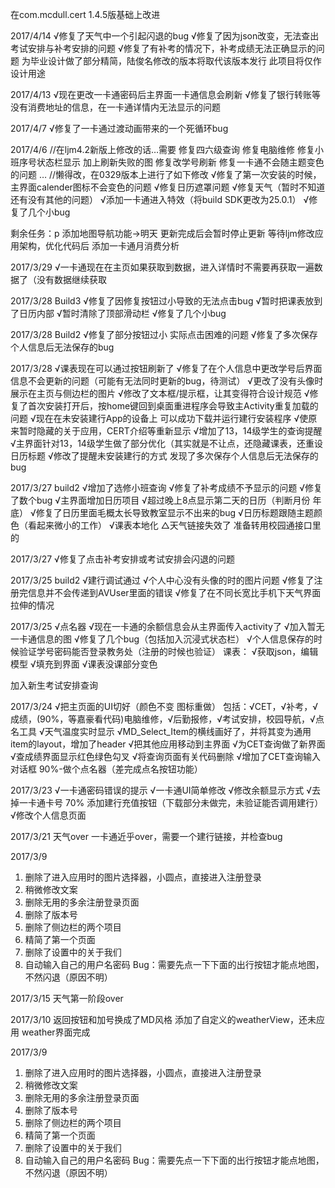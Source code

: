 ﻿在com.mcdull.cert 1.4.5版基础上改进

2017/4/14
√修复了天气中一个引起闪退的bug
√修复了因为json改变，无法查出考试安排与补考安排的问题
√修复了有补考的情况下，补考成绩无法正确显示的问题
为毕业设计做了部分精简，陆俊名修改的版本将取代该版本发行
此项目将仅作设计用途

2017/4/13
√现在更改一卡通密码后主界面一卡通信息会刷新
√修复了银行转账等没有消费地址的信息，在一卡通详情内无法显示的问题

2017/4/7
√修复了一卡通过渡动画带来的一个死循环bug

2017/4/6
//在ljm4.2新版上修改的话…需要
修复四六级查询
修复电脑维修
修复小班序号状态栏显示
加上刷新失败的图
修复改学号刷新
修复一卡通不会随主题变色的问题
…
//懒得改，在0329版本上进行了如下修改
√修复了第一次安装的时候，主界面calender图标不会变色的问题
√修复日历遮罩问题
√修复天气（暂时不知道还有没有其他的问题）
√添加一卡通进入特效（将build SDK更改为25.0.1）
√修复了几个小bug

剩余任务：p
添加地图导航功能->明天
更新完成后会暂时停止更新
等待ljm修改应用架构，优化代码后
添加一卡通月消费分析

2017/3/29
√一卡通现在在主页如果获取到数据，进入详情时不需要再获取一遍数据了（没有数据继续获取

2017/3/28 Build3
√修复了因修复按钮过小导致的无法点击bug
√暂时把课表放到了日历内部
√暂时清除了顶部滑动栏
√修复了几个小bug

2017/3/28 Build2
√修复了部分按钮过小 实际点击困难的问题
√修复了多次保存个人信息后无法保存的bug

2017/3/28
√课表现在可以通过按钮刷新了
√修复了在个人信息中更改学号后界面信息不会更新的问题（可能有无法同时更新的bug，待测试）
√更改了没有头像时展示在主页与侧边栏的图片
√修改了文本框/提示框，让其变得符合设计规范
√修复了首次安装打开后，按home键回到桌面重进程序会导致主Activity重复加载的问题
√现在在未安装建行App的设备上 可以成功下载并运行建行安装程序
√使原来暂时隐藏的关于应用，CERT介绍等重新显示
√增加了13，14级学生的查询提醒
√主界面针对13，14级学生做了部分优化（其实就是不让点，还隐藏课表，还重设日历标题
√修改了提醒未安装建行的方式
发现了多次保存个人信息后无法保存的bug

2017/3/27 build2
√增加了选修小班查询
√修复了补考成绩不予显示的问题
√修复了数个bug
√主界面增加日历项目
√超过晚上8点显示第二天的日历（判断月份 年底）
√修复了日历里面毛概太长导致教室显示不出来的bug
√日历标题跟随主题颜色（看起来微小的工作）
√课表本地化
△天气链接失效了 准备转用校园通接口里的

2017/3/27
√修复了点击补考安排或考试安排会闪退的问题

2017/3/25 build2
√建行调试通过
√个人中心没有头像的时的图片问题
√修复了注册完信息并不会传递到AVUser里面的错误
√修复了在不同长宽比手机下天气界面拉伸的情况

2017/3/25
√点名器
√现在一卡通的余额信息会从主界面传入activity了
√加入暂无一卡通信息的图
√修复了几个bug（包括加入沉浸式状态栏）
√个人信息保存的时候验证学号密码能否登录教务处（注册的时候也验证）
课表：
√获取json，编辑模型
√填充到界面
√课表没课部分变色

加入新生考试安排查询

2017/3/24
√把主页面的UI切好（颜色不变 图标重做）
包括：√CET，√补考，√成绩，(90%，等嘉豪看代码)电脑维修，√后勤报修，√考试安排，校园导航，√点名工具
√天气温度实时显示
√MD_Select_Item的横线画好了，并将其变为通用item的layout，增加了header
√把其他应用移动到主界面
√为CET查询做了新界面
√查成绩界面显示红色绿色勾叉
√将查询页面有关代码删除
√增加了CET查询输入对话框
90%-做个点名器（差完成点名按钮功能）

2017/3/23
√一卡通密码错误的提示
√一卡通UI简单修改
√修改余额显示方式
√去掉一卡通卡号
70% 添加建行充值按钮（下载部分未做完，未验证能否调用建行）
√修改个人信息页面


2017/3/21
天气over
一卡通近乎over，需要一个建行链接，并检查bug

2017/3/9
1. 删除了进入应用时的图片选择器，小圆点，直接进入注册登录
2. 稍微修改文案
3. 删除无用的多余注册登录页面
4. 删除了版本号
5. 删除了侧边栏的两个项目
6. 精简了第一个页面
7. 删除了设置中的关于我们
8. 自动输入自己的用户名密码
Bug：需要先点一下下面的出行按钮才能点地图，不然闪退（原因不明）

2017/3/15
天气第一阶段over

2017/3/10
返回按钮和加号换成了MD风格
添加了自定义的weatherView，还未应用
weather界面完成

2017/3/9
1. 删除了进入应用时的图片选择器，小圆点，直接进入注册登录
2. 稍微修改文案
3. 删除无用的多余注册登录页面
4. 删除了版本号
5. 删除了侧边栏的两个项目
6. 精简了第一个页面
7. 删除了设置中的关于我们
8. 自动输入自己的用户名密码
Bug：需要先点一下下面的出行按钮才能点地图，不然闪退（原因不明）
